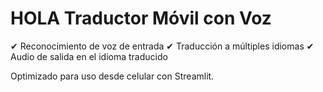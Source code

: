 # HOLA Traductor Móvil con Voz

✔ Reconocimiento de voz de entrada
✔ Traducción a múltiples idiomas
✔ Audio de salida en el idioma traducido

Optimizado para uso desde celular con Streamlit.